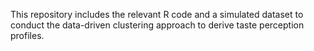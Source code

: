 This repository includes the relevant R code and a simulated dataset to conduct the data-driven clustering approach to derive taste perception profiles.
